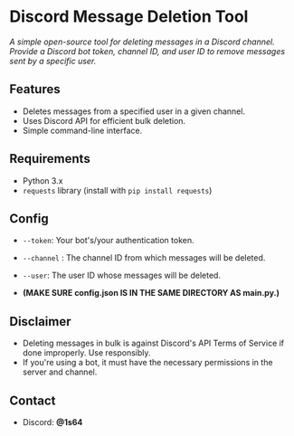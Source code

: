 # Discord Message Deletion Tool

*A simple open-source tool for deleting messages in a Discord channel. Provide a Discord bot token, channel ID, and user ID to remove messages sent by a specific user.*

## Features
- Deletes messages from a specified user in a given channel.
- Uses Discord API for efficient bulk deletion.
- Simple command-line interface.

## Requirements
- Python 3.x
- `requests` library (install with `pip install requests`)

## Config
- ``--token``: Your bot's/your authentication token.
- ``--channel`` : The channel ID from which messages will be deleted.
- ``--user``: The user ID whose messages will be deleted.
  
- **(MAKE SURE config.json IS IN THE SAME DIRECTORY AS main.py.)**

## Disclaimer
- Deleting messages in bulk is against Discord's API Terms of Service if done improperly. Use responsibly.
- If you're using a bot, it must have the necessary permissions in the server and channel.

## Contact
- Discord: **@1s64**
